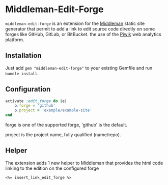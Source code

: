 # Middleman-Edit-Forge

`middleman-edit-forge` is an extension for the [Middleman](http://middlemanapp.com/) static site generator that permit to add
a link to edit source code directly on some forges like GitHub, GitLab, or BitBucket.
 the use of the [Piwik](http://piwik.org/) web analytics platform.

## Installation

Just add `gem "middleman-edit-forge"` to your existing Gemfile and run `bundle install`.

## Configuration

```ruby
activate :edit_forge do |e|
    p.forge = 'github'
    p.project = 'example/example-site'
end
``` 

forge is one of the supported forge, 'github' is the default.

project is the project name, fully qualified (name/repo).

## Helper

The extension adds 1 new helper to Middleman that provides the html code linking to
the edition on the configured forge

```erb
<%= insert_link_edit_forge %>
```



